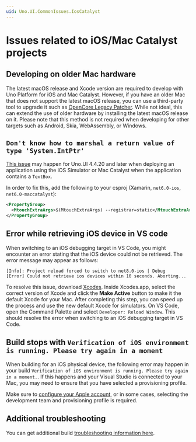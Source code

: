 ```yaml
---
uid: Uno.UI.CommonIssues.IosCatalyst
---
```


# Issues related to iOS/Mac Catalyst projects

## Developing on older Mac hardware

The latest macOS release and Xcode version are required to develop with Uno Platform for iOS and Mac Catalyst. However, if you have an older Mac that does not support the latest macOS release, you can use a third-party tool to upgrade it such as [OpenCore Legacy Patcher](https://dortania.github.io/OpenCore-Legacy-Patcher/). While not ideal, this can extend the use of older hardware by installing the latest macOS release on it. Please note that this method is not required when developing for other targets such as Android, Skia, WebAssembly, or Windows.

## `Don't know how to marshal a return value of type 'System.IntPtr'`

[This issue](https://github.com/unoplatform/uno/issues/9430) may happen for Uno.UI 4.4.20 and later when deploying an application using the iOS Simulator or Mac Catalyst when the application contains a `TextBox`.

In order to fix this, add the following to your csproj (Xamarin, `net6.0-ios`, `net6.0-maccatalyst`):

```xml
<PropertyGroup>
  <MtouchExtraArgs>$(MtouchExtraArgs) --registrar=static</MtouchExtraArgs>
</PropertyGroup>
```

## Error while retrieving iOS device in VS code

When switching to an iOS debugging target in VS Code, you might encounter an error stating that the iOS device could not be retrieved. The error message may appear as follows:

```error
[Info]: Project reload forced to switch to net8.0-ios | Debug
[Error] Could not retrieve ios devices within 10 seconds. Aborting...
```

To resolve this issue, download [Xcodes](https://www.xcodes.app). Inside Xcodes.app, select the correct version of Xcode and click the **Make Active** button to make it the default Xcode for your Mac. After completing this step, you can speed up the process and use the new default Xcode for simulators. On VS Code, open the Command Palette and select `Developer: Reload Window`. This should resolve the error when switching to an iOS debugging target in VS Code.

## Build stops with `Verification of iOS environment is running. Please try again in a moment`

When building for an iOS physical device, the following error may happen in your build `Verification of iOS environment is running. Please try again in a moment.`. If this happens and your Visual Studio is connected to your Mac, you may need to ensure that you have selected a provisioning profile.

Make sure to [configure your Apple account](https://learn.microsoft.com/en-us/dotnet/maui/ios/device-provisioning/automatic-provisioning?view=net-maui-9.0#enable-automatic-provisioning), or in some cases, selecting the development team and provisioning profile is required.

## Additional troubleshooting

You can get additional build [troubleshooting information here](uno-builds-troubleshooting.md).
